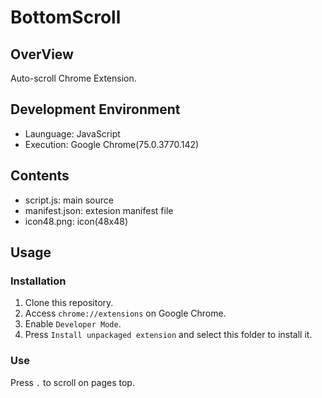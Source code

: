 # BottomScroll

## OverView
Auto-scroll Chrome Extension.

## Development Environment
 * Launguage: JavaScript
 * Execution: Google Chrome(75.0.3770.142)

## Contents
 * script.js: main source
 * manifest.json: extesion manifest file
 * icon48.png: icon(48x48)

## Usage

### Installation
 1. Clone this repository.
 2. Access `chrome://extensions` on Google Chrome.
 3. Enable `Developer Mode`.
 4. Press `Install unpackaged extension` and select this folder to install it.

###  Use
Press `.` to scroll on pages top.